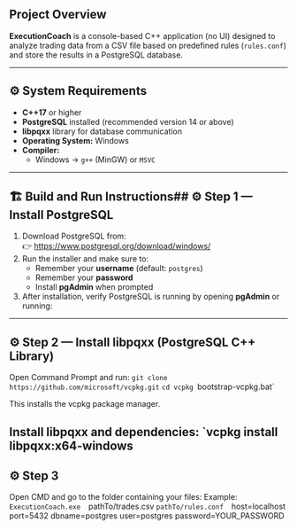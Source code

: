 

## Project Overview
**ExecutionCoach** is a console-based C++ application (no UI) designed to 
analyze trading data from a CSV file based 
on predefined rules (`rules.conf`) and store the results in a PostgreSQL database.

---

## ⚙️ System Requirements

- **C++17** or higher  
- **PostgreSQL** installed (recommended version 14 or above)  
- **libpqxx** library for database communication  
- **Operating System:** Windows   
- **Compiler:**  
  - Windows → `g++` (MinGW) or `MSVC`  
 

---

## 🏗️ Build and Run Instructions## ⚙️ Step 1 — Install PostgreSQL

1. Download PostgreSQL from:  
   👉 https://www.postgresql.org/download/windows/
2. Run the installer and make sure to:
   - Remember your **username** (default: `postgres`)
   - Remember your **password**
   - Install **pgAdmin** when prompted
3. After installation, verify PostgreSQL is running by opening **pgAdmin** or running:
 
---
## ⚙️ Step 2 — Install libpqxx (PostgreSQL C++ Library)


Open Command Prompt and run:
`git clone https://github.com/microsoft/vcpkg.git`
`cd vcpkg
`bootstrap-vcpkg.bat`

This installs the vcpkg package manager.

Install libpqxx and dependencies:
`vcpkg install libpqxx:x64-windows
---
## ⚙️ Step 3 
Open CMD and go to the folder containing your files:
Example:
`ExecutionCoach.exe 
`pathTo/trades.csv
`pathTo/rules.conf 
 `host=localhost port=5432 dbname=postgres user=postgres password=YOUR_PASSWORD
 

   
   



